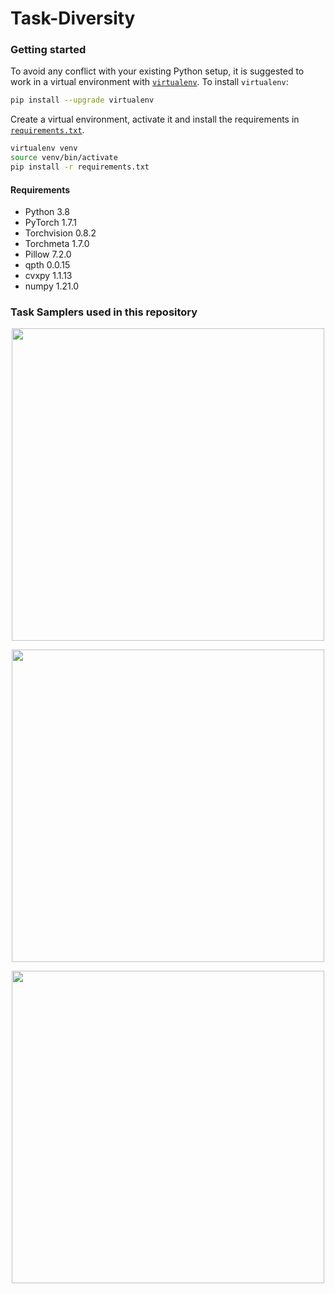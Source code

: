# Task-Diversity

### Getting started
To avoid any conflict with your existing Python setup, it is suggested to work in a virtual environment with [`virtualenv`](https://docs.python-guide.org/dev/virtualenvs/). To install `virtualenv`:
```bash
pip install --upgrade virtualenv
```
Create a virtual environment, activate it and install the requirements in [`requirements.txt`](requirements.txt).
```bash
virtualenv venv
source venv/bin/activate
pip install -r requirements.txt
```

#### Requirements
 - Python 3.8
 - PyTorch 1.7.1
 - Torchvision 0.8.2
 - Torchmeta 1.7.0
 - Pillow 7.2.0
 - qpth 0.0.15
 - cvxpy 1.1.13
 - numpy 1.21.0

### Task Samplers used in this repository
<p align="center">
<img src="https://raw.githubusercontent.com/RamnathKumar181/Task-Diversity/main/plots/uniform_task_sampler.png?token=AMO7VYQGUSXUNUG4UOYUWS3BAPSEK" width="500"/>
</p>

<p align="center">
<img src="https://raw.githubusercontent.com/RamnathKumar181/Task-Diversity/main/plots/no_diversity_task_sampler.png?token=token=AMO7VYRB6Y54FDJY2UXA5GLBAPTD2" width="500"/>
</p>

<p align="center">
<img src="https://raw.githubusercontent.com/RamnathKumar181/Task-Diversity/main/plots/no_diversity_batch_sampler.png?token=AMO7VYVXBMU3NNPDVWPSVPTBAPTHW" width="500"/>
</p>

